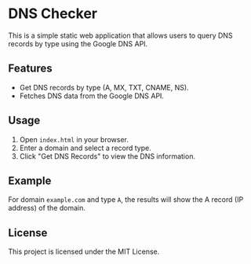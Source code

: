 # DNS Checker

This is a simple static web application that allows users to query DNS records by type using the Google DNS API.

## Features
- Get DNS records by type (A, MX, TXT, CNAME, NS).
- Fetches DNS data from the Google DNS API.

## Usage
1. Open `index.html` in your browser.
2. Enter a domain and select a record type.
3. Click "Get DNS Records" to view the DNS information.

## Example
For domain `example.com` and type `A`, the results will show the A record (IP address) of the domain.

## License
This project is licensed under the MIT License.
